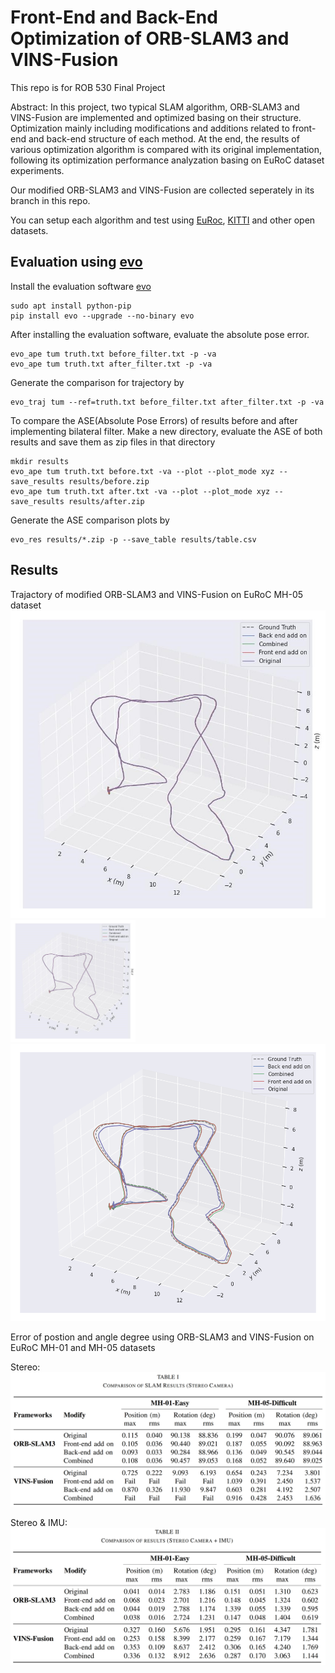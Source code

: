 # Front-End and Back-End Optimization of ORB-SLAM3 and VINS-Fusion
This repo is for ROB 530 Final Project

Abstract: In this project, two typical SLAM algorithm, ORB-SLAM3 and VINS-Fusion are implemented and optimized basing on their structure. Optimization mainly including modifications and additions related to front-end and back-end structure of each method. At the end, the results of various optimization algorithm is compared with its original implementation, following its optimization performance analyzation basing on EuRoC dataset experiments.


Our modified ORB-SLAM3 and VINS-Fusion are collected seperately in its branch in this repo. 

You can setup each algorithm and test using [EuRoc](https://projects.asl.ethz.ch/datasets/doku.php?id=kmavvisualinertialdatasets), [KITTI](https://www.cvlibs.net/datasets/kitti/eval_odometry.php) and other open datasets. 

## Evaluation using [evo](https://github.com/MichaelGrupp/evo)
Install the evaluation software [evo](https://github.com/MichaelGrupp/evo)
```
sudo apt install python-pip 
pip install evo --upgrade --no-binary evo 
```
After installing the evaluation software, evaluate the absolute pose error.
```
evo_ape tum truth.txt before_filter.txt -p -va
evo_ape tum truth.txt after_filter.txt -p -va 
```
Generate the comparison for trajectory by 
```
evo_traj tum --ref=truth.txt before_filter.txt after_filter.txt -p -va 
```
To compare the ASE(Absolute Pose Errors) of results before and after implementing bilateral filter. Make a new directory, evaluate the ASE of both results and save them as zip files in that directory 
```
mkdir results
evo_ape tum truth.txt before.txt -va --plot --plot_mode xyz --save_results results/before.zip
evo_ape tum truth.txt after.txt -va --plot --plot_mode xyz --save_results results/after.zip
```
Generate the ASE comparison plots by 
```
evo_res results/*.zip -p --save_table results/table.csv
```

## Results

Trajactory of modified ORB-SLAM3 and VINS-Fusion on EuRoC MH-05 dataset
![Example Image](media/ORB_MH05_Stereo_IMU.jpeg)
<img src="media/ORB_MH05_Stereo_IMU.jpeg" style="width:200px; height:auto;" />
![Example Image](media/VINS-MH05_stetro_IMU.png)

Error of postion and angle degree using ORB-SLAM3 and VINS-Fusion on EuRoC MH-01 and MH-05 datasets

Stereo:
![Example Image](media/Stereo_results.png)

Stereo & IMU:
![Example Image](media/Stereo_IMU_results.png)
